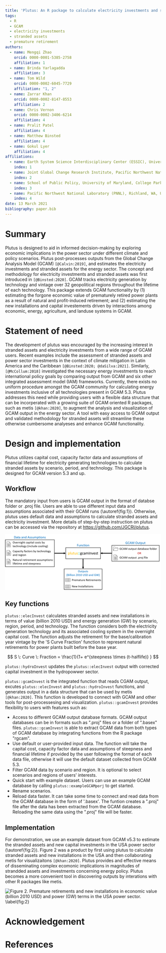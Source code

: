 ```yaml
---
title: 'Plutus: An R package to calculate electricity investments and stranded assets from the Global Change Analysis Model'
tags:
  - R
  - GCAM
  - electricity investments
  - stranded assets
  - premature retirement
authors:
  - name: Mengqi Zhao
    orcid: 0000-0001-5385-2758
    affiliation: 1
  - name: Brinda Yarlagadda
    affiliation: 3
  - name: Tom Wild
    orcid: 0000-0002-6045-7729
    affiliation: "1, 2"
  - name: Zarrar Khan
    orcid: 0000-0002-8147-8553
    affiliation: 2
  - name: Chris Vernon
    orcid: 0000-0002-3406-6214
    affiliation: 4
  - name: Pralit Patel
    affiliation: 4
  - name: Matthew Binsted
    affiliation: 4
  - name: Gokul Lyer
    affiliation: 4
affiliations:
  - name: Earth System Science Interdisciplinary Center (ESSIC), University of Maryland, College Park, MD, USA
    index: 1
  - name: Joint Global Change Research Institute, Pacific Northwest National Laboratory (PNNL), College Park, MD, USA
    index: 2
  - name: School of Public Policy, University of Maryland, College Park, MD, USA
    index: 3
  - name: Pacific Northwest National Laboratory (PNNL), Richland, WA, USA
    index: 4
date: 13 March 2021
bibliography: paper.bib
---
```


# Summary
Plutus is designed to aid in informed decision-making by exploring economic implications in the power sector under different climate and policy scenarios. Plutus post-processes outputs from the Global Change Analysis Model (GCAM) `[@Calvin:2019]`, and estimates the electricity investments and stranded assets for the energy sector. The concept and methodology for electricity investments and stranded assets was first introduced in `[@Binsted:2020]`. GCAM tracks electricity generation by technology and vintage over 32 geopolitical regions throughout the lifetime of each technology. This package extends GCAM functionality by (1) estimating the forgone economic value of prematurely retired power plants as a result of natural and profit-induced retirement; and (2) estimating the new installations and capital investements driven by interactions among economic, energy, agriculture, and landuse systems in GCAM.


# Statement of need
The development of plutus was encouraged by the increasing interest in stranded assets and electricity investments from a wide range of GCAM users. Recent examples include the assessment of stranded assets and power sector investments in the context of climate mitigation in Latin America and the Caribbean `[@Binsted:2020; @daSilva:2021]`. Similarly, `[@McCollum:2018]` investigated the necessary energy investments to reach international policy goals by comparing output from GCAM and six other integrated assessment model (IAM) frameworks. Currently, there exists no uniform procedure amongst the GCAM community for calculating energy investments inclusive of all technologies present in GCAM 5.3. Plutus addresses this need while providing users with a flexible data structure that can be incorperated with a growing suite of GCAM oriented R packages, such as metis `[@khan:2020]`, to augment the analysis and visualization of GCAM output in the energy sector. A tool with easy access to GCAM output and validated methodology for stranded assets will streamline these otherwise cumbersome analyeses and enhance GCAM functionality.

# Design and implementation
Plutus utilizes capital cost, capacity factor data and assumptions of financial lifetime for electricity generating technologies to calculate stranded assets by scenario, period, and technology. This package is designed for GCAM version 5.3 and up.

## Workflow
The mandatory input from users is GCAM output in the format of databse folder or .proj file. Users are able to use different input data and assumptions associated with their GCAM runs (\autoref{fig:1}). Otherwise, plutus uses default data and assumptions to calculate stranded assets and electricity investment. More details of step-by-step instruction on plutus can be accessed via the repository at https://github.com/JGCRI/plutus. 

![**Figure 1.** The workflow for plutus.\label{fig:1}](Figures/Figure1.png)

## Key functions
```plutus::elecInvest``` calculates stranded assets and new installations in terms of value (billion 2010 USD) and energy generation (GW) by scenario, region, period, and technology. The function considers both the electricity generation technology and its associated cooling system in the overnight capital cost. The function adjusts the retirement for the base/calibration year vintage by the 'S Curve Fraction' function to represent natural retirements for power plants built before the base year.

$$ S \: Curve \: Fraction =  \frac{1}{1+ e^{steepness \times (t-halflife)} } $$

```plutus::hydroInvest``` updates the ```plutus::elecInvest``` output with corrected capital investment in the hydropowwer sector.

```plutus::gcamInvest``` is the integrated function that reads CGAM output, excutes ```plutus::elecInvest``` and ```plutus::hydroInvest``` functions, and generates output in a data structure that can be used by metis `[@khan:2020]`. This function is developed to connect with GCAM and other tools for post-processesing and  visualization. ```plutus::gcamInvest``` provides flexibility to users with features such as:

- Access to different GCAM output database formats. GCAM output databases can be in formats such as ".proj" files or a folder of ".basex" files. ```plutus::gcamInvest``` is able to extract GCAM data from both types of GCAM database by integrating functions from the R package "rgcam".
- Use default or user-provided input data. The function will take the capital cost, capacity factor data and assumptions of steepness and financial lifetime if provided by the user following the format of each data file, otherwise it will use the default dataset collected from GCAM 5.3.
- Filter GCAM data by scenario and region. It is optional to select scenarios and regions of users' interests.
- Quick start with example dataset. Users can use an example GCAM database by calling ```plutus::exampleGCAMporj``` to get started. 
- Rename scenarios.
- Reload data faster. It can take some time to connect and read data from the GCAM database in the form of '.basex'. The funtion creates a ".proj" file after the data has been extracted from the GCAM database. Reloading the same data using the ".proj" file will be faster.


## Implementation
For demonstration, we use an example dataset from GCAM v5.3 to estimate the stranded assets and new capital investments in the USA power sector (\autoref{fig:2}). Figure 2 was a product by first using plutus to calculate stranded assets and new installations in the USA and then collaborating metis for visualizaitons `[@khan:2020]`. Plutus provides and effective means of disseminating complex ecomonic implications in magnitudes of strandded assets and investments concerning energy policy. Plutus becomes a more convenient tool in discovering outputs by interations with other R packages like metis.  

![**Figure 2.** Premature retirements and new installations in economic value (billion 2010 USD) and power (GW) terms in the USA power sector.
\label{fig:2}](Figures/Figure2.png)


# Acknowledgement


# References
